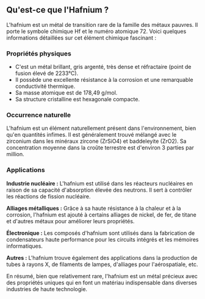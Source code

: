 ## Qu'est-ce que l'Hafnium ?

L'hafnium est un métal de transition rare de la famille des métaux pauvres. Il porte le symbole chimique Hf et le numéro atomique 72. Voici quelques informations détaillées sur cet élément chimique fascinant :

### Propriétés physiques

- C'est un métal brillant, gris argenté, très dense et réfractaire (point de fusion élevé de 2233°C).
- Il possède une excellente résistance à la corrosion et une remarquable conductivité thermique.
- Sa masse atomique est de 178,49 g/mol.
- Sa structure cristalline est hexagonale compacte.

### Occurrence naturelle

L'hafnium est un élément naturellement présent dans l'environnement, bien qu'en quantités infimes. Il est généralement trouvé mélangé avec le zirconium dans les minéraux zircone (ZrSiO4) et baddeleyite (ZrO2). Sa concentration moyenne dans la croûte terrestre est d'environ 3 parties par million.

### Applications

**Industrie nucléaire :** L'hafnium est utilisé dans les réacteurs nucléaires en raison de sa capacité d'absorption élevée des neutrons. Il sert à contrôler les réactions de fission nucléaire.

**Alliages métalliques :** Grâce à sa haute résistance à la chaleur et à la corrosion, l'hafnium est ajouté à certains alliages de nickel, de fer, de titane et d'autres métaux pour améliorer leurs propriétés.

**Électronique :** Les composés d'hafnium sont utilisés dans la fabrication de condensateurs haute performance pour les circuits intégrés et les mémoires informatiques.

**Autres :** L'hafnium trouve également des applications dans la production de tubes à rayons X, de filaments de lampes, d'alliages pour l'aérospatiale, etc.

En résumé, bien que relativement rare, l'hafnium est un métal précieux avec des propriétés uniques qui en font un matériau indispensable dans diverses industries de haute technologie.